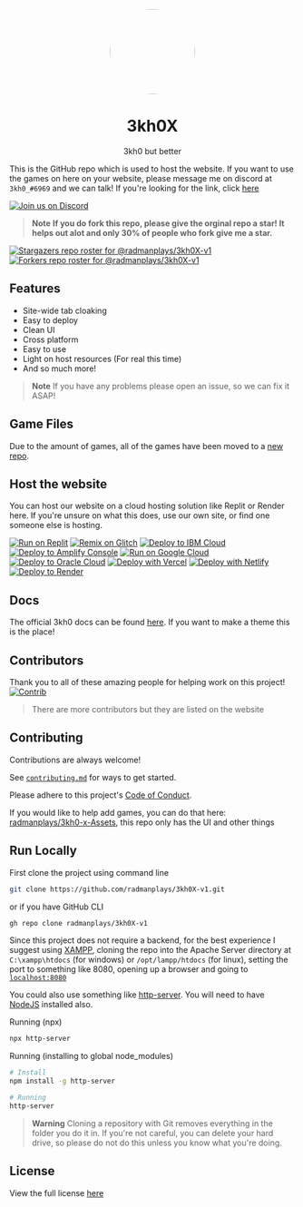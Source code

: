 <p align="center">
<kbd>
<img style="border-radius:50%" height="150px" src="https://i.ibb.co/HX3WmD7/21dad9051ccf740de752870208391b01-low-poly-desktop-wallpapers.jpg">
</kbd>
</p>
<h1 align="center">3kh0X</h1>
<p align="center">3kh0 but better</p>


This is the GitHub repo which is used to host the website. If you want to use the games on here on your website, please message me on discord at `3kh0_#6969` and we can talk! If you're looking for the link, click [here]([https://](https://radmanplays.github.io/3kh0X-v1/))

<!-- More people will be using light mode in their web browser -->
[![Join us on Discord](https://invidget.switchblade.xyz/wv6huJAwEv?theme=light)](https://discord.io/3kh0_)


> **Note**
> **If you do fork this repo, please give the orginal repo a star! It helps out alot and only 30% of people who fork give me a star.**

[![Stargazers repo roster for @radmanplays/3kh0X-v1](https://reporoster.com/stars/radmanplays/3kh0X-v1)](https://github.com/radmanplays/3kh0X-v1/stargazers)
[![Forkers repo roster for @radmanplays/3kh0X-v1](https://reporoster.com/forks/radmanplays/3kh0X-v1)](https://github.com/radmanplays/3kh0X-v1/network/members)

## Features

- Site-wide tab cloaking
- Easy to deploy
- Clean UI
- Cross platform
- Easy to use
- Light on host resources (For real this time)
- And so much more!

> **Note**
> If you have any problems please open an issue, so we can fix it ASAP!

## Game Files
Due to the amount of games, all of the games have been moved to a [new repo](https://github.com/radmanplays/3kh0-X-Assets).

## Host the website

You can host our website on a cloud hosting solution like Replit or Render here. If you're unsure on what this does, use our own site, or find one someone else is hosting. <br>

[![Run on Replit](https://binbashbanana.github.io/deploy-buttons/buttons/remade/replit.svg)](https://github.com/radmanplays/3kh0X-v1)
[![Remix on Glitch](https://binbashbanana.github.io/deploy-buttons/buttons/remade/glitch.svg)](https://glitch.com/edit/#!/import/github/radmanplays/3kh0X-v1)
[![Deploy to IBM Cloud](https://binbashbanana.github.io/deploy-buttons/buttons/remade/ibmcloud.svg)](https://cloud.ibm.com/devops/setup/deploy?repository=https://github.com/radmanplays/3kh0X-v1)
[![Deploy to Amplify Console](https://binbashbanana.github.io/deploy-buttons/buttons/remade/amplifyconsole.svg)](https://console.aws.amazon.com/amplify/home#/deploy?repo=https://github.com/radmanplays/3kh0X-v1)
[![Run on Google Cloud](https://binbashbanana.github.io/deploy-buttons/buttons/remade/googlecloud.svg)](https://deploy.cloud.run/?git_repo=https://github.com/radmanplays/3kh0X-v1)
[![Deploy to Oracle Cloud](https://binbashbanana.github.io/deploy-buttons/buttons/remade/oraclecloud.svg)](https://cloud.oracle.com/resourcemanager/stacks/create?zipUrl=https://github.com/radmanplays/3kh0X-v1/archive/refs/heads/main.zip)
[![Deploy with Vercel](https://binbashbanana.github.io/deploy-buttons/buttons/remade/vercel.svg)](https://vercel.com/new/clone?repository-url=https%3A%2F%2Fgithub.com%2Fradmanplays%2F3kh0X-v1) 
[![Deploy with Netlify](https://binbashbanana.github.io/deploy-buttons/buttons/remade/netlify.svg)](https://app.netlify.com/start/deploy?repository=https://github.com/radmanplays/3kh0X-v1)
[![Deploy to Render](https://binbashbanana.github.io/deploy-buttons/buttons/remade/render.svg)](https://render.com/deploy?repo=https://github.com/radmanplays/3kh0X-v1)

## Docs
The official 3kh0 docs can be found [here](https://3kh0.gitbook.io/wiki/). If you want to make a theme this is the place!

## Contributors

Thank you to all of these amazing people for helping work on this project!
[![Contrib](https://contrib.rocks/image?repo=radmanplays/3kh0X-v1)](https://github.com/radmanplays/3kh0X-v1/graphs/contributors)
> There are more contributors but they are listed on the website

## Contributing

Contributions are always welcome!

See [`contributing.md`](https://github.com/radmanplays/3kh0X-v1/blob/main/CONTRIBUTING.md) for ways to get started.

Please adhere to this project's [Code of Conduct](https://github.com/radmanplays/3kh0X-v1/blob/main/.github/CODE_OF_CONDUCT.md).

If you would like to help add games, you can do that here: [radmanplays/3kh0-x-Assets](https://github.com/radmanplays/3kh0-X-Assets), this repo only has the UI and other things

## Run Locally

First clone the project using command line

```bash
git clone https://github.com/radmanplays/3kh0X-v1.git
```

or if you have GitHub CLI

```bash
gh repo clone radmanplays/3kh0X-v1
```

Since this project does not require a backend, for the best experience I suggest using [XAMPP](https://www.apachefriends.org/), cloning the repo into the Apache Server directory at `C:\xampp\htdocs` (for windows) or `/opt/lampp/htdocs` (for linux), setting the port to something like 8080, opening up a browser and going to [`localhost:8080`](http://localhost:8080)

You could also use something like [http-server](https://www.npmjs.com/package/http-server). You will need to have [NodeJS](https://nodejs.org) installed also.

Running (npx)
```bash
npx http-server
```

Running (installing to global node_modules)
```bash
# Install
npm install -g http-server

# Running
http-server
```

> **Warning**
> Cloning a repository with Git removes everything in the folder you do it in. If you're not careful, you can delete your hard drive, so please do not do this unless you know what you're doing.

## License
View the full license [here](https://github.com/radmanplays/3kh0X-v1/blob/main/LICENSE)
